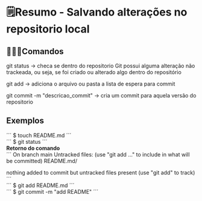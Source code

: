 # 🗒️Resumo - Salvando alterações no repositorio local

## 🧑🏾‍💻Comandos
git status -> checa se dentro do repositorio Git possui alguma alteração não trackeada, ou seja, se foi criado ou alterado algo dentro do repositório  

git add <File> -> adiciona o arquivo ou pasta a lista de espera para commit

git commit -m "descricao_commit" -> cria um commit para aquela versão do repositorio

## Exemplos
´´´ $ touch README.md ´´´  
´´´	$ git status ´´´  
**Retorno do comando**  
´´´ On branch main
Untracked files:
  (use "git add <file>..." to include in what will be committed)
        README.md/

nothing added to commit but untracked files present (use "git add" to track)
	´´´  
´´´ $ git add README.md ´´´  
´´´ $ git commit -m "add README" ´´´